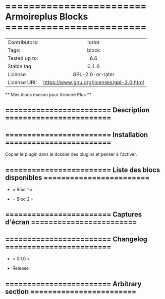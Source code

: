 # ======================== Armoireplus Blocks ======================== 

| | |
|--- | :-:|
|Contributors:   | lorlor|
|Tags:     |block |
|Tested up to:      | 6.6|
| Stable tag:| 0.1.0|
| License| GPL-2.0-or-later|
|License URI: | https://www.gnu.org/licenses/gpl-2.0.html|



** Mes blocs maison pour Armoire Plus **

## ========================  Description ======================== 



## ========================  Installation ======================== 

Copier le plugin dans le dossier des plugins et penser à l'activer.


## ========================  Liste des blocs disponibles ======================== 

- = Bloc 1  =


- = Bloc 2  =


## ========================  Captures d'écran ======================== 



## ========================  Changelog ======================== 

- = 0.1.0 =
* Release

## ========================  Arbitrary section ======================== 

